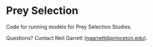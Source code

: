 Prey Selection
====

Code for running models for Prey Selection Studies.

Questions? Contact Neil Garrett (ngarrett@princeton.edu).